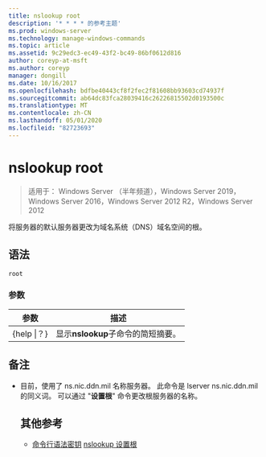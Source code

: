 ```yaml
---
title: nslookup root
description: '* * * * 的参考主题'
ms.prod: windows-server
ms.technology: manage-windows-commands
ms.topic: article
ms.assetid: 9c29edc3-ec49-43f2-bc49-86bf0612d816
author: coreyp-at-msft
ms.author: coreyp
manager: dongill
ms.date: 10/16/2017
ms.openlocfilehash: bdfbe40443cf8f2fec2f81608bb93603cd74937f
ms.sourcegitcommit: ab64dc83fca28039416c26226815502d0193500c
ms.translationtype: MT
ms.contentlocale: zh-CN
ms.lasthandoff: 05/01/2020
ms.locfileid: "82723693"
---
```

# <a name="nslookup-root"></a>nslookup root

> 适用于： Windows Server （半年频道），Windows Server 2019，Windows Server 2016，Windows Server 2012 R2，Windows Server 2012

将服务器的默认服务器更改为域名系统（DNS）域名空间的根。
## <a name="syntax"></a>语法
```
root 
```
### <a name="parameters"></a>参数

|    参数    |                      描述                      |
|-----------------|-------------------------------------------------------|
| {help &#124;？} | 显示**nslookup**子命令的简短摘要。 |

## <a name="remarks"></a>备注
- 目前，使用了 ns.nic.ddn.mil 名称服务器。 此命令是 lserver ns.nic.ddn.mil 的同义词。 可以通过 "**设置根**" 命令更改根服务器的名称。
  ## <a name="additional-references"></a>其他参考
  - [命令行语法密钥](command-line-syntax-key.md)
  [nslookup 设置根](nslookup-set-root.md)
